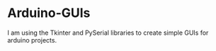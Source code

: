 # Arduino-GUIs
I am using the Tkinter and PySerial libraries to create simple GUIs for arduino projects.
